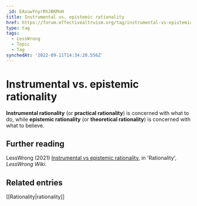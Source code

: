 ```yaml
---
_id: EAxuwYnyrRhJBKMoH
title: Instrumental vs. epistemic rationality
href: https://forum.effectivealtruism.org/tag/instrumental-vs-epistemic-rationality
type: tag
tags:
  - LessWrong
  - Topic
  - Tag
synchedAt: '2022-09-11T14:34:20.556Z'
---
```

# Instrumental vs. epistemic rationality

**Instrumental rationality** (or **practical rationality**) is concerned with what to do, while **epistemic rationality** (or **theoretical rationality**) is concerned with what to believe.

Further reading
---------------

LessWrong (2021) [Instrumental vs epistemic rationality](https://www.lesswrong.com/tag/rationality#:~:text=Instrumental%20rationality%20is%20defined%20as%20being%20concerned%20with%20achieving%20goals.&text=Epistemic%20rationality%20is%20defined%20as,you%20believe%20what%20you%20believe.), in 'Rationality', *LessWrong Wiki*.

Related entries
---------------

[[Rationality|rationality]]